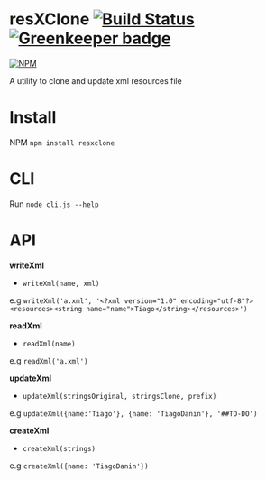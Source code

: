 # resXClone [![Build Status](https://travis-ci.org/TiagoDanin/resXClone.svg?branch=master)](https://travis-ci.org/TiagoDanin/resXClone) [![Greenkeeper badge](https://badges.greenkeeper.io/TiagoDanin/resXClone.svg)](https://greenkeeper.io/)

[![NPM](https://nodei.co/npm/resxclone.png?downloads=true&downloadRank=true&stars=true)](https://nodei.co/npm/resxclone/)

A utility to clone and update xml resources file

# Install

NPM `npm install resxclone`

# CLI

Run `node cli.js --help`

# API

**writeXml**
- `writeXml(name, xml)`

e.g `writeXml('a.xml', '<?xml version="1.0" encoding="utf-8"?><resources><string name="name">Tiago</string></resources>')`

**readXml**
- `readXml(name)`

e.g `readXml('a.xml')`

**updateXml**
- `updateXml(stringsOriginal, stringsClone, prefix)`

e.g `updateXml({name:'Tiago'}, {name: 'TiagoDanin'}, '##TO-DO')`

**createXml**
- `createXml(strings)`

e.g `createXml({name: 'TiagoDanin'})`
